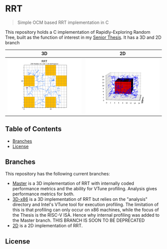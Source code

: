 # RRT
> Simple OCM based RRT implementation in C

This repository holds a C implementation of Rapidly-Exploring Random Tree, built as the function of interest in my [Senior Thesis](https://github.com/AnthonyKenny98/Thesis). It has a 3D and 2D branch

3D                                 | 2D
:---------------------------------:|:------------------------------:
![RRT_Graph2D](doc/RRTGraph2D.png) | ![RRT Graph](doc/RRTGraph.png)


## Table of Contents
+ [Branches](#branches)
+ [License](#license)

## <a name=branches></a>Branches
This repository has the following current branches:
+ [Master](https://github.com/AnthonyKenny98/RRT) is a 3D implementation of RRT with internally coded performance metrics and the ability for VTune profiling. Analysis gives performance metrics for both.
+ [3D-x86](https://github.com/AnthonyKenny98/RRT/tree/3D-x86) is a 3D implementation of RRT but relies on the "analysis" directory and Intel's VTune tool for execution profiling. The limitation of this is that profiling can only occur on x86 machines, while the focus of the Thesis is the RISC-V ISA. Hence why internal profiling was added to the Master branch. THIS BRANCH IS SOON TO BE DEPRECATED
+ [2D](https://github.com/AnthonyKenny98/RRT/tree/2D) is a 2D implementation of RRT.

## <a name=license></a>License

